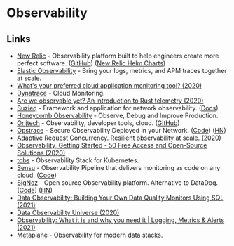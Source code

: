# Observability

## Links

* [New Relic](https://newrelic.com) - Observability platform built to help engineers create more perfect software. ([GitHub](https://github.com/newrelic)) ([New Relic Helm Charts](https://github.com/newrelic/helm-charts))
* [Elastic Observability](https://www.elastic.co/observability) - Bring your logs, metrics, and APM traces together at scale.
* [What's your preferred cloud application monitoring tool? (2020)](https://www.reddit.com/r/devops/comments/ige5jr/whats_your_preferred_cloud_application_monitoring/)
* [Dynatrace](https://www.dynatrace.com) - Cloud Monitoring.
* [Are we observable yet? An introduction to Rust telemetry (2020)](https://www.lpalmieri.com/posts/2020-09-27-zero-to-production-4-are-we-observable-yet/)
* [Suzieq](https://github.com/netenglabs/suzieq) - Framework and application for network observability. ([Docs](https://suzieq.readthedocs.io/en/latest/))
* [Honeycomb Observability](https://www.honeycomb.io) - Observe, Debug and Improve Production.
* [Orijtech](https://orijtech.com) - Observability, developer tools, cloud. ([GitHub](https://github.com/orijtech))
* [Opstrace](https://opstrace.com) - Secure Observability Deployed in your Network. ([Code](https://github.com/opstrace/opstrace)) ([HN](https://news.ycombinator.com/item?id=25991485))
* [Adaptive Request Concurrency. Resilient observability at scale. (2020)](https://vector.dev/blog/adaptive-request-concurrency/)
* [Observability, Getting Started - 50 Free Access and Open-Source Solutions (2020)](https://haydenjames.io/observability-getting-started-free-access-and-open-source-solutions/)
* [tobs](https://github.com/timescale/tobs) - Observability Stack for Kubernetes.
* [Sensu](https://sensu.io) - Observability Pipeline that delivers monitoring as code on any cloud. ([Code](https://github.com/sensu/sensu-go))
* [SigNoz](https://signoz.io) - Open source Observability platform. Alternative to DataDog. ([Code](https://github.com/SigNoz/signoz)) ([HN](https://news.ycombinator.com/item?id=26079389))
* [Data Observability: Building Your Own Data Quality Monitors Using SQL (2021)](https://ryanothnielkearns.medium.com/data-observability-building-your-own-data-quality-monitors-using-sql-a4c848b6882d)
* [Data Observability Universe (2020)](https://metaplane.dev/data-observability)
* [Observability: What it is and why you need it | Logging, Metrics & Alerts (2021)](https://elastisys.com/what-was-observability-again/)
* [Metaplane](https://www.metaplane.dev) - Observability for modern data stacks.
